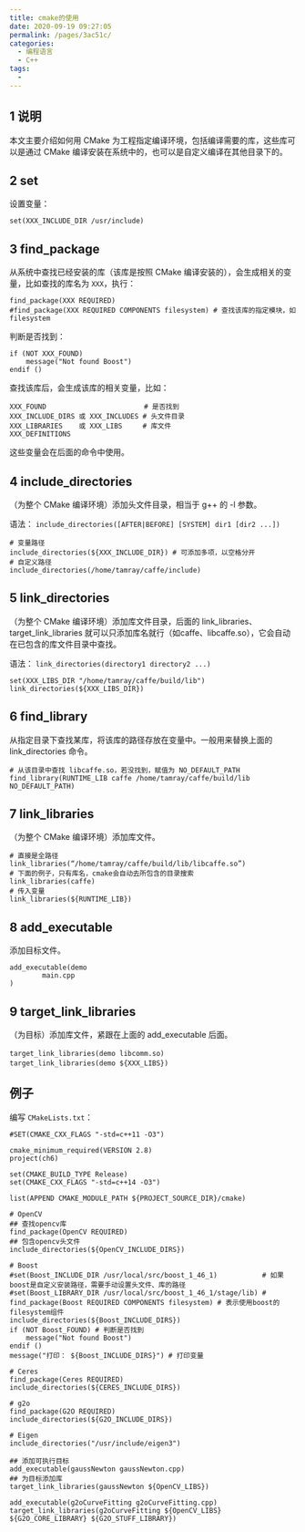 ```yaml
---
title: cmake的使用
date: 2020-09-19 09:27:05
permalink: /pages/3ac51c/
categories: 
  - 编程语言
  - C++
tags: 
  - 
---
```



## 1 说明

本文主要介绍如何用 CMake 为工程指定编译环境，包括编译需要的库，这些库可以是通过 CMake 编译安装在系统中的，也可以是自定义编译在其他目录下的。


## 2 set

设置变量：
```shell
set(XXX_INCLUDE_DIR /usr/include)
```

## 3 find_package

从系统中查找已经安装的库（该库是按照 CMake 编译安装的），会生成相关的变量，比如查找的库名为 `XXX`，执行：

```shell
find_package(XXX REQUIRED)
#find_package(XXX REQUIRED COMPONENTS filesystem) # 查找该库的指定模块，如 filesystem
```

判断是否找到：
```shell
if (NOT XXX_FOUND)
    message("Not found Boost")
endif ()
```

查找该库后，会生成该库的相关变量，比如：
```shell
XXX_FOUND                        # 是否找到
XXX_INCLUDE_DIRS 或 XXX_INCLUDES # 头文件目录
XXX_LIBRARIES    或 XXX_LIBS     # 库文件
XXX_DEFINITIONS
```
这些变量会在后面的命令中使用。

## 4 include_directories 

（为整个 CMake 编译环境）添加头文件目录，相当于 g++ 的 -l 参数。

语法：
`include_directories([AFTER|BEFORE] [SYSTEM] dir1 [dir2 ...])`

```shell
# 变量路径
include_directories(${XXX_INCLUDE_DIR}) # 可添加多项，以空格分开
# 自定义路径
include_directories(/home/tamray/caffe/include)
```

## 5 link_directories

（为整个 CMake 编译环境）添加库文件目录，后面的 link_libraries、target_link_libraries 就可以只添加库名就行（如caffe、libcaffe.so），它会自动在已包含的库文件目录中查找。

语法：
`link_directories(directory1 directory2 ...)`

```shell
set(XXX_LIBS_DIR "/home/tamray/caffe/build/lib")
link_directories(${XXX_LIBS_DIR})
```

## 6 find_library

从指定目录下查找某库，将该库的路径存放在变量中。一般用来替换上面的 link_directories 命令。


```shell
# 从该目录中查找 libcaffe.so，若没找到，赋值为 NO_DEFAULT_PATH
find_library(RUNTIME_LIB caffe /home/tamray/caffe/build/lib  NO_DEFAULT_PATH)
```

## 7 link_libraries

（为整个 CMake 编译环境）添加库文件。

```shell
# 直接是全路径
link_libraries(“/home/tamray/caffe/build/lib/libcaffe.so”)
# 下面的例子，只有库名，cmake会自动去所包含的目录搜索
link_libraries(caffe)
# 传入变量
link_libraries(${RUNTIME_LIB})
```

## 8 add_executable

添加目标文件。

```shell
add_executable(demo
        main.cpp
)
```

## 9 target_link_libraries

（为目标）添加库文件，紧跟在上面的 add_executable 后面。

```shell
target_link_libraries(demo libcomm.so)　　
target_link_libraries(demo ${XXX_LIBS})　
```



## 例子

编写 `CMakeLists.txt`：

```shell
#SET(CMAKE_CXX_FLAGS "-std=c++11 -O3")

cmake_minimum_required(VERSION 2.8)
project(ch6)

set(CMAKE_BUILD_TYPE Release)
set(CMAKE_CXX_FLAGS "-std=c++14 -O3")

list(APPEND CMAKE_MODULE_PATH ${PROJECT_SOURCE_DIR}/cmake)

# OpenCV
## 查找opencv库
find_package(OpenCV REQUIRED)
## 包含opencv头文件
include_directories(${OpenCV_INCLUDE_DIRS})

# Boost
#set(Boost_INCLUDE_DIR /usr/local/src/boost_1_46_1)           # 如果boost是自定义安装路径，需要手动设置头文件、库的路径
#set(Boost_LIBRARY_DIR /usr/local/src/boost_1_46_1/stage/lib) #
find_package(Boost REQUIRED COMPONENTS filesystem) # 表示使用boost的filesystem组件
include_directories(${Boost_INCLUDE_DIRS})
if (NOT Boost_FOUND) # 判断是否找到
    message("Not found Boost")
endif ()
message("打印： ${Boost_INCLUDE_DIRS}") # 打印变量

# Ceres
find_package(Ceres REQUIRED)
include_directories(${CERES_INCLUDE_DIRS})

# g2o
find_package(G2O REQUIRED)
include_directories(${G2O_INCLUDE_DIRS})

# Eigen
include_directories("/usr/include/eigen3")

## 添加可执行目标
add_executable(gaussNewton gaussNewton.cpp)
## 为目标添加库
target_link_libraries(gaussNewton ${OpenCV_LIBS})

add_executable(g2oCurveFitting g2oCurveFitting.cpp)
target_link_libraries(g2oCurveFitting ${OpenCV_LIBS} ${G2O_CORE_LIBRARY} ${G2O_STUFF_LIBRARY})
```

